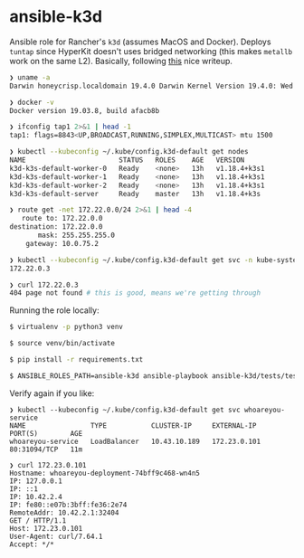 # ansible-k3d

Ansible role for Rancher's `k3d` (assumes MacOS and Docker). Deploys `tuntap` since HyperKit doesn't uses bridged networking (this makes `metallb` work on the same L2). Basically, following [this](https://blog.kubernauts.io/k3s-with-k3d-and-metallb-on-mac-923a3255c36e) nice writeup.

```bash
❯ uname -a
Darwin honeycrisp.localdomain 19.4.0 Darwin Kernel Version 19.4.0: Wed Mar  4 22:28:40 PST 2020; root:xnu-6153.101.6~15/RELEASE_X86_64 x86_64

❯ docker -v
Docker version 19.03.8, build afacb8b

❯ ifconfig tap1 2>&1 | head -1
tap1: flags=8843<UP,BROADCAST,RUNNING,SIMPLEX,MULTICAST> mtu 1500

❯ kubectl --kubeconfig ~/.kube/config.k3d-default get nodes
NAME                       STATUS   ROLES    AGE   VERSION
k3d-k3s-default-worker-0   Ready    <none>   13h   v1.18.4+k3s1
k3d-k3s-default-worker-1   Ready    <none>   13h   v1.18.4+k3s1
k3d-k3s-default-worker-2   Ready    <none>   13h   v1.18.4+k3s1
k3d-k3s-default-server     Ready    master   13h   v1.18.4+k3s

❯ route get -net 172.22.0.0/24 2>&1 | head -4
   route to: 172.22.0.0
destination: 172.22.0.0
       mask: 255.255.255.0
    gateway: 10.0.75.2

❯ kubectl --kubeconfig ~/.kube/config.k3d-default get svc -n kube-system traefik -o json | jq -r '.status.loadBalancer.ingress[0].ip'
172.22.0.3

❯ curl 172.22.0.3
404 page not found # this is good, means we're getting through
```

Running the role locally:

```bash
$ virtualenv -p python3 venv

$ source venv/bin/activate

$ pip install -r requirements.txt

$ ANSIBLE_ROLES_PATH=ansible-k3d ansible-playbook ansible-k3d/tests/test.yml
```

Verify again if you like:

```
❯ kubectl --kubeconfig ~/.kube/config.k3d-default get svc whoareyou-service
NAME                TYPE           CLUSTER-IP     EXTERNAL-IP    PORT(S)        AGE
whoareyou-service   LoadBalancer   10.43.10.189   172.23.0.101   80:31094/TCP   11m

❯ curl 172.23.0.101
Hostname: whoareyou-deployment-74bff9c468-wn4n5
IP: 127.0.0.1
IP: ::1
IP: 10.42.2.4
IP: fe80::e07b:3bff:fe36:2e74
RemoteAddr: 10.42.2.1:32404
GET / HTTP/1.1
Host: 172.23.0.101
User-Agent: curl/7.64.1
Accept: */*
```
